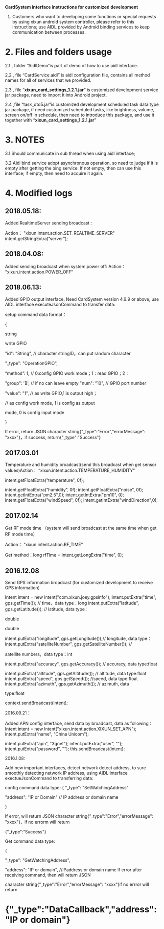 **CardSystem interface instructions for customized development**

 

1. Customers who want to developing some functions or special requests by using xixun android system controller, please refer to this instructions; use AIDL provided by Android binding services to keep communication between processes.

 

# 2. Files and folders usage

 

2.1 , folder “AidlDemo”is part of demo of how to use aidl interface.

 

 

2.2 , file “CardService.aidl” is aidl configuration file, contains all method names for all of services that we provided.

 

2.3 , file “**xixun_card_settings_1.2.1.jar**” is customized development service jar package, need to import it into Android project.

 

2.4 ,file “task_dto5.jar”is customized development scheduled task data type jar package, if need customized scheduled tasks, like brightness, volume, screen on/off in schedule, then need to introduce this package, and use it together with “**xixun_card_settings_1.2.1.jar**”

# 3. NOTES

3.1 Should communicate in sub thread when using aidl interface;

 

 

3.2 Aidl bind service adopt asynchronous operation, so need to judge if it is empty after getting the bing service. If not empty, then can use this interface; if empty, then need to acquire it again.

 

# 4. Modified logs

## **2018.05.18:**

Added RealtimeServer sending broadcast :

Action： "xixun.intent.action.SET_REALTIME_SERVER" intent.getStringExtra(“server”);

 

## **2018.04.08:**

Added sending broadcast when system power off: Action： "xixun.intent.action.POWER_OFF"

## **2018.06.13:**

Added GPIO output interface, Need CardSystem version 4.9.9 or above, use AIDL interface executeJsonCommand to transfer data:

setup command data format：

{

 

string

 

 

write GPIO

"id": "String",	// character stringID，can put random character

 

"_type": "OperationGPIO",

“method”: 1,	// 0:config GPIO work mode；1：read GPIO；2：

 

"group": 'B',	// if no can leave empty "num": “10",	// GPIO port number

"value": "1",	// as write GPIO,1 is output high；

// as config work mode, 1 is config as output

mode, 0 is config input mode

}

If error, return JSON character string{"_type":"Error","errorMessage": "xxxx"}，if success, return{"_type":"Success"}

## **2017.03.01**

Temperature and humidity broadcast(send this broadcast when get sensor values)Action： “xixun.intent.action.TEMPERATURE_HUMIDITY”

intent.getFloatExtra("temperature", 0f);

intent.getFloatExtra("humidity", 0f); intent.getFloatExtra("noise", 0f); intent.getIntExtra("pm2.5",0); intent.getIntExtra("pm10", 0); intent.getFloatExtra("windSpeed", 0f); intent.getIntExtra("windDirection",0);

 

## **2017.02.14**

Get RF mode time （system will send broadcast at the same time when get RF mode time）

Action： "xixun.intent.action.RF_TIME”

Get method：long rfTime = intent.getLongExtra("time", 0);

 

## **2016.12.08**

Send GPS information broadcast (for customized development to receive GPS information)

Intent intent = new Intent("com.xixun.joey.gpsinfo"); intent.putExtra("time", gps.getTime());	// time，data type：long intent.putExtra("latitude", gps.getLatitude()); // latitude, data type：

double

 

double

intent.putExtra("longitude", gps.getLongitude());// longitude, data type： intent.putExtra("satelliteNumber", gps.getSatelliteNumber());	//

satellite numbers，data type：int

intent.putExtra("accuracy", gps.getAccuracy());	// accuracy, data type:float

intent.putExtra("altitude", gps.getAltitude()); // altitude, data type:float intent.putExtra("speed", gps.getSpeed());	//speed, data type:float intent.putExtra("azimuth", gps.getAzimuth());	// azimuth, data

type:float

context.sendBroadcast(intent);

 

2016.09.21：

Added APN config interface, send data by broadcast, data as following： Intent intent = new Intent("xixun.intent.action.XIXUN_SET_APN"); intent.putExtra("name", "China Unicom");

intent.putExtra("apn", "3gnet"); intent.putExtra("user", ""); intent.putExtra("password", ""); this.sendBroadcast(intent);

2016.1.08:

Add new important interfaces, detect network detect address, to sure smoothly detecting network IP address, using AIDL interface exectueJsonCommand to transferring data:

config command data type:	{ "_type": "SetWatchingAddress"

"address": “IP or Domain" // IP address or domain name

}

If error, will return JSON character string{"_type":"Error","errorMessage": "xxxx"}，if no errorm will return

{"_type":"Success"}

Get command data type:

{

"_type": "GetWatchingAddress",

"address": "IP or domain", //IPaddress or domain name If error after receiving command, then will return JSON

character string{"_type":"Error","errorMessage": "xxxx"}if no errror will return

# {"_type":"DataCallback","address": "IP or domain"}
